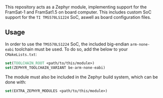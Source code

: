 
This repository acts as a Zephyr module, implementing support for the
FramSat-1 and FramSat1.5 on board computer. This includes custom SoC
support for the `TI TMS570LS1224` SoC, aswell as board configuration files.

## Usage
In order to use the `TMS570LS1224` SoC, the included big-endian `arm-none-eabi`
toolchain must be used. To do so, add the below to your `CMakeLists.txt`:
```cmake
set(TOOLCHAIN_ROOT <path/to/this/module>)
set(ZEPHYR_TOOLCHAIN_VARIANT be-arm-none-eabi)
```

The module must also be included in the Zephyr build system, which can be done
with:
```cmake
set(EXTRA_ZEPHYR_MODULES <path/to/this/module>)
```
